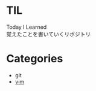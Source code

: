 # TIL
Today I Learned  
覚えたことを書いていくリポジトリ  
# Categories
- git  
- [vim](https://github.com/mizukichi3/til/tree/master/vim)  

